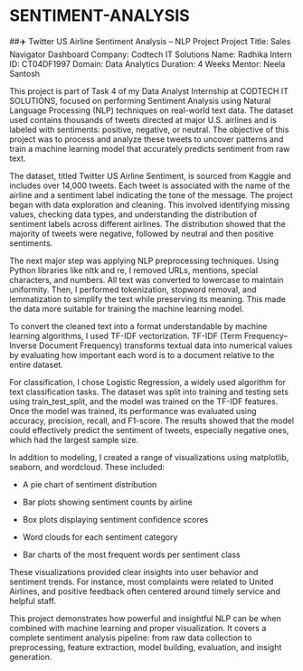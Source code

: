 # SENTIMENT-ANALYSIS
##✈️ Twitter US Airline Sentiment Analysis – NLP Project
Project Title: Sales Navigator Dashboard
Company: Codtech IT Solutions
Name: Radhika
Intern ID: CT04DF1997
Domain: Data Analytics
Duration: 4 Weeks
Mentor: Neela Santosh

This project is part of Task 4 of my Data Analyst Internship at CODTECH IT SOLUTIONS, focused on performing Sentiment Analysis using Natural Language Processing (NLP) techniques on real-world text data. The dataset used contains thousands of tweets directed at major U.S. airlines and is labeled with sentiments: positive, negative, or neutral. The objective of this project was to process and analyze these tweets to uncover patterns and train a machine learning model that accurately predicts sentiment from raw text.

The dataset, titled Twitter US Airline Sentiment, is sourced from Kaggle and includes over 14,000 tweets. Each tweet is associated with the name of the airline and a sentiment label indicating the tone of the message. The project began with data exploration and cleaning. This involved identifying missing values, checking data types, and understanding the distribution of sentiment labels across different airlines. The distribution showed that the majority of tweets were negative, followed by neutral and then positive sentiments.

The next major step was applying NLP preprocessing techniques. Using Python libraries like nltk and re, I removed URLs, mentions, special characters, and numbers. All text was converted to lowercase to maintain uniformity. Then, I performed tokenization, stopword removal, and lemmatization to simplify the text while preserving its meaning. This made the data more suitable for training the machine learning model.

To convert the cleaned text into a format understandable by machine learning algorithms, I used TF-IDF vectorization. TF-IDF (Term Frequency–Inverse Document Frequency) transforms textual data into numerical values by evaluating how important each word is to a document relative to the entire dataset.

For classification, I chose Logistic Regression, a widely used algorithm for text classification tasks. The dataset was split into training and testing sets using train_test_split, and the model was trained on the TF-IDF features. Once the model was trained, its performance was evaluated using accuracy, precision, recall, and F1-score. The results showed that the model could effectively predict the sentiment of tweets, especially negative ones, which had the largest sample size.

In addition to modeling, I created a range of visualizations using matplotlib, seaborn, and wordcloud. These included:

- A pie chart of sentiment distribution

- Bar plots showing sentiment counts by airline

- Box plots displaying sentiment confidence scores

- Word clouds for each sentiment category

- Bar charts of the most frequent words per sentiment class

These visualizations provided clear insights into user behavior and sentiment trends. For instance, most complaints were related to United Airlines, and positive feedback often centered around timely service and helpful staff.

This project demonstrates how powerful and insightful NLP can be when combined with machine learning and proper visualization. It covers a complete sentiment analysis pipeline: from raw data collection to preprocessing, feature extraction, model building, evaluation, and insight generation.
